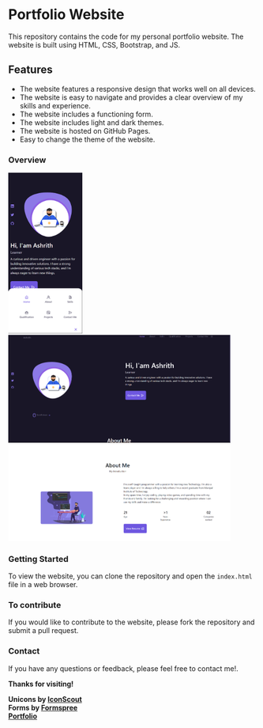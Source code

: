 <h1>Portfolio Website</h1>
This repository contains the code for my personal portfolio website. The website is built using HTML, CSS, Bootstrap, and JS.

<h2>Features</h2>
<ul>
<li>The website features a responsive design that works well on all devices.</li>
<li>The website is easy to navigate and provides a clear overview of my skills and experience.</li>
<li>The website includes a functioning form.</li>
<li>The website includes light and dark themes.</li>
<li>The website is hosted on GitHub Pages.</li>
<li>Easy to change the theme of the website.</li>
</ul>
<h3>Overview</h3>
<span><img style="width:150px;" src="./assets/img/Phone1.png"><img style="width:450px" src="./assets/img/img2.png"><img style="width:450px" src="./assets/img/img3.png"></span>

<h3>Getting Started</h3>
To view the website, you can clone the repository and open the <code>index.html</code> file in a web browser.

<h3>To contribute</h3>
If you would like to contribute to the website, please fork the repository and submit a pull request.

<h3>Contact</h3>
If you have any questions or feedback, please feel free to contact me!.

<b>Thanks for visiting!<b><br>

Unicons by <a href="https://iconscout.com/">IconScout</a><br>
Forms by <a href="https://formspree.io/">Formspree</a><br>
<a href="https://ashhh-01.github.io/Portfolio/">Portfolio</a>

